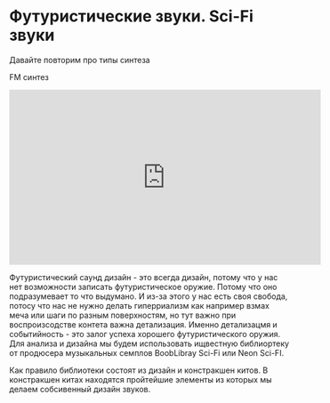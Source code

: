 # Футуристические звуки. Sci-Fi звуки

Давайте повторим про типы синтеза


FM синтез


<iframe width="560" height="315" src="https://www.youtube.com/embed/vvBl3YUBUyY?si=V94oGPrrT5OIA1j8" title="YouTube video player" frameborder="0" allow="accelerometer; autoplay; clipboard-write; encrypted-media; gyroscope; picture-in-picture; web-share" allowfullscreen></iframe>

Футуристический саунд дизайн - это всегда дизайн, потому что у нас нет возможности записать футуристическое оружие. Потому что оно подразумевает то что выдумано. И из-за этого у нас есть своя свобода, потосу что нас не нужно делать гиперриализм как например взмах меча или шаги по разным поверхностям, но тут важно при воспроизсодстве контета важна детализация. Именно детализацмя и событийность - это залог успеха хорошего футуристического оружия. Для анализа и дизайна мы будем использовать ищвестную библиортеку от продюсера музыкальных семплов BoobLibray Sci-Fi или Neon Sci-FI.

Как правило библиотеки состоят из дизайн и констракшен китов. В констракшен китах находятся пройтейшие элементы из которых мы делаем собсивенный дизайн звуков. 
